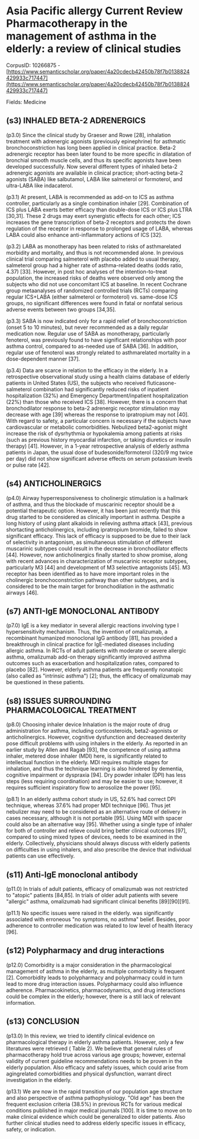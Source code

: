 # Asia Pacific allergy Current Review Pharmacotherapy in the management of asthma in the elderly: a review of clinical studies

CorpusID: 10266875 - [https://www.semanticscholar.org/paper/4a20cdecb42450b78f7b0138824429933c717447](https://www.semanticscholar.org/paper/4a20cdecb42450b78f7b0138824429933c717447)

Fields: Medicine

## (s3) INHALED BETA-2 ADRENERGICS
(p3.0) Since the clinical study by Graeser and Rowe [28], inhalation treatment with adrenergic agonists (previously epinephrine) for asthmatic bronchoconstriction has long been applied in clinical practice. Beta-2 adrenergic receptor has been later found to be more specific in dilatation of bronchial smooth muscle cells, and thus its specific agonists have been developed successfully. Now several different types of inhaled beta-2 adrenergic agonists are available in clinical practice; short-acting beta-2 agonists (SABA) like salbutamol, LABA like salmeterol or formoterol, and ultra-LABA like indacaterol.

(p3.1) At present, LABA is recommended as add-on to ICS as asthma controller, particularly as a single combination inhaler [29]. Combination of ICS plus LABA exerts better efficacy than double-dose ICS or ICS plus LTRA [30,31]. These 2 drugs may exert synergistic effects for each other; ICS increases the gene transcription of beta-2 receptors and protects the down regulation of the receptor in response to prolonged usage of LABA, whereas LABA could also enhance anti-inflammatory actions of ICS [32].

(p3.2) LABA as monotherapy has been related to risks of asthmarelated morbidity and mortality, and thus is not recommended alone. In previous clinical trial comparing salmeterol with placebo added to usual therapy, salmeterol group had a higher rate of asthma-related deaths (odds ratio, 4.37) [33]. However, in post hoc analyses of the intention-to-treat population, the increased risks of deaths were observed only among the subjects who did not use concomitant ICS at baseline. In recent Cochrane group metaanalyses of randomized controlled trials (RCTs) comparing regular ICS+LABA (either salmeterol or formoterol) vs. same-dose ICS groups, no significant differences were found in fatal or nonfatal serious adverse events between two groups [34,35].

(p3.3) SABA is now indicated only for a rapid relief of bronchoconstriction (onset 5 to 10 minutes), but never recommended as a daily regular medication now. Regular use of SABA as monotherapy, particularly fenoterol, was previously found to have significant relationships with poor asthma control, compared to as-needed use of SABA [36]. In addition, regular use of fenoterol was strongly related to asthmarelated mortality in a dose-dependent manner [37].

(p3.4) Data are scarce in relation to the efficacy in the elderly. In a retrospective observational study using a health claims database of elderly patients in United States (US), the subjects who received fluticasone-salmeterol combination had significantly reduced risks of inpatient hospitalization (32%) and Emergency Department/inpatient hospitalization (22%) than those who received ICS [38]. However, there is a concern that bronchodilator response to beta-2 adrenergic receptor stimulation may decrease with age [39] whereas the response to ipratropium may not [40]. With regard to safety, a particular concern is necessary if the subjects have cardiovascular or metabolic comorbidities. Nebulized beta2-agonist might increase the risk of dysrhythmia or hypokalemia among patients at risks (such as previous history myocardial infarction, or taking diuretics or insulin therapy) [41]. However, in a 1-year retrospective analysis of elderly asthma patients in Japan, the usual dose of budesonide/formoterol (320/9 mg twice per day) did not show significant adverse effects on serum potassium levels or pulse rate [42].
## (s4) ANTICHOLINERGICS
(p4.0) Airway hyperresponsiveness to cholinergic stimulation is a hallmark of asthma, and thus the blockade of muscarinic receptor should be a potential therapeutic option. However, it has been just recently that this drug started to be considered as clinically important in asthma. Despite a long history of using plant alkaloids in relieving asthma attack [43], previous shortacting anticholinergics, including ipratropium bromide, failed to show significant efficacy. This lack of efficacy is supposed to be due to their lack of selectivity in antagonism, as simultaneous stimulation of different muscarinic subtypes could result in the decrease in bronchodilator effects [44]. However, now anticholinergics finally started to show promise, along with recent advances in characterization of muscarinic receptor subtypes, particularly M3 [44] and development of M3 selective antagonists [45]. M3 receptor has been identified as to have more important roles in the cholinergic bronchoconstriction pathway than other subtypes, and is considered to be the main target for bronchodilation in the asthmatic airways [46].
## (s7) ANTI-IgE MONOCLONAL ANTIBODY
(p7.0) IgE is a key mediator in several allergic reactions involving type I hypersensitivity mechanism. Thus, the invention of omalizumab, a recombinant humanized monoclonal IgG antibody [81], has provided a breakthrough in clinical practice for IgE-mediated diseases including allergic asthma. In RCTs of adult patients with moderate or severe allergic asthma, omalizumab add-on therapy significantly improved asthma outcomes such as exacerbation and hospitalization rates, compared to placebo [82]. However, elderly asthma patients are frequently nonatopic (also called as "intrinsic asthma") [2]; thus, the efficacy of omalizumab may be questioned in these patients.
## (s8) ISSUES SURROUNDING PHARMACOLOGICAL TREATMENT
(p8.0) Choosing inhaler device Inhalation is the major route of drug administration for asthma, including corticosteroids, beta2-agonists or anticholinergics. However, cognitive dysfunction and decreased dexterity pose difficult problems with using inhalers in the elderly. As reported in an earlier study by Allen and Ragab [93], the competence of using asthma inhaler, metered dose inhaler (MDI) here, is significantly related to intellectual function in the elderly. MDI requires multiple stages for inhalation, and thus the technique learning is also hindered by dementia, cognitive impairment or dyspraxia [94]. Dry powder inhaler (DPI) has less steps (less requiring coordination) and may be easier to use; however, it requires sufficient inspiratory flow to aerosolize the power [95].

(p8.1) In an elderly asthma cohort study in US, 52.6% had correct DPI technique, whereas 37.6% had proper MDI technique [96]. Thus jet nebulizer may need to be considered as an alternative route of delivery in cases necessary, although it is not portable [95]. Using MDI with spacer could also be an alternative way [95]. Whether using a single type of inhaler for both of controller and relieve could bring better clinical outcomes [97], compared to using mixed types of devices, needs to be examined in the elderly. Collectively, physicians should always discuss with elderly patients on difficulties in using inhalers, and also prescribe the device that individual patients can use effectively.
## (s11) Anti-IgE monoclonal antibody
(p11.0) In trials of adult patients, efficacy of omalizumab was not restricted to "atopic" patients [84,85]. In trials of older adult patients with severe "allergic" asthma, omalizumab had significant clinical benefits [89][90][91].

(p11.1) No specific issues were raised in the elderly. was significantly associated with erroneous "no symptoms, no asthma" belief. Besides, poor adherence to controller medication was related to low level of health literacy [96].
## (s12) Polypharmacy and drug interactions
(p12.0) Comorbidity is a major consideration in the pharmacological management of asthma in the elderly, as multiple comorbidity is frequent [2]. Comorbidity leads to polypharmacy and polypharmacy could in turn lead to more drug interaction issues. Polypharmacy could also influence adherence. Pharmacokinetics, pharmacodynamics, and drug interactions could be complex in the elderly; however, there is a still lack of relevant information.
## (s13) CONCLUSION
(p13.0) In this review, we tried to identify clinical evidence on pharmacological therapy in elderly asthma patients. However, only a few literatures were retrieved ( Table 2). We believe that general rules of pharmacotherapy hold true across various age groups; however, external validity of current guideline recommendations needs to be proven in the elderly population. Also efficacy and safety issues, which could arise from agingrelated comorbidities and physical dysfunction, warrant direct investigation in the elderly.

(p13.1) We are now in the rapid transition of our population age structure and also perspective of asthma pathophysiology. "Old age" has been the frequent exclusion criteria (38.5%) in previous RCTs for various medical conditions published in major medical journals [100]. It is time to move on to make clinical evidence which could be generalized to older patients. Also further clinical studies need to address elderly specific issues in efficacy, safety, or indication.
